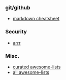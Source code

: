 ### git/github
  * [markdown cheatsheet](https://github.com/adam-p/markdown-here/wiki/Markdown-Cheatsheet)

### Security
  * [arrr](https://github.com/Igglybuff/awesome-piracy)

### Misc.
  * [curated awesome-lists](https://github.com/sindresorhus/awesome)  
  * [all awesome-lists](https://github.com/topics/awesome-list)
